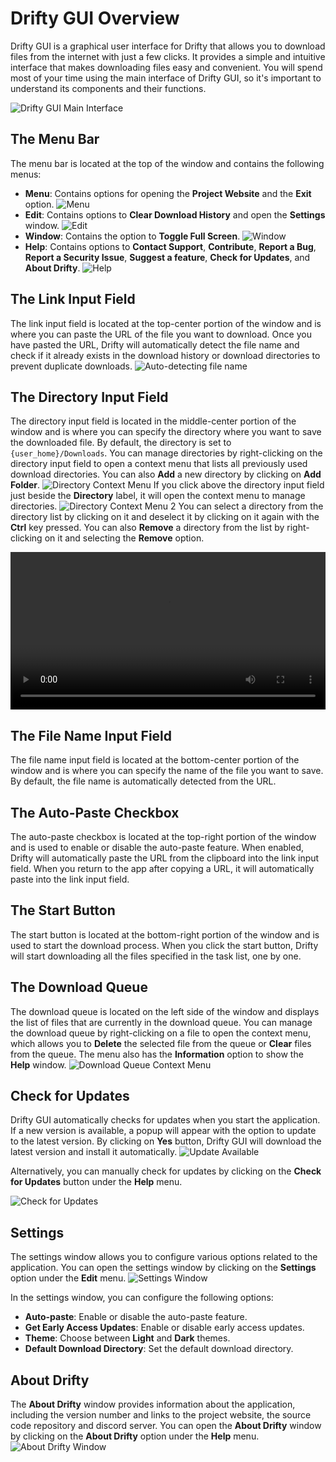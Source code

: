 # Drifty GUI Overview

Drifty GUI is a graphical user interface for Drifty that allows you to download files from the internet with just a few clicks. It provides a simple and intuitive interface that makes downloading files easy and convenient.
You will spend most of your time using the main interface of Drifty GUI, so it's important to understand its components and their functions.

![Drifty GUI Main Interface](https://github.com/user-attachments/assets/4b0626cc-84d5-41d0-94b3-f3ceaa4670df)

## The Menu Bar

The menu bar is located at the top of the window and contains the following menus:

- **Menu**: Contains options for opening the **Project Website** and the **Exit** option.
  ![Menu](https://github.com/user-attachments/assets/b3cc2196-11d2-4bca-b621-599e4184258e)
- **Edit**: Contains options to **Clear Download History** and open the **Settings** window.
  ![Edit](https://github.com/user-attachments/assets/1c990f41-7c96-4b0b-bf7b-b577e171b487)
- **Window**: Contains the option to **Toggle Full Screen**.
  ![Window](https://github.com/user-attachments/assets/cda8166e-31db-4e74-8e18-661d4ae30803)
- **Help**: Contains options to **Contact Support**, **Contribute**, **Report a Bug**, **Report a Security Issue**, **Suggest a feature**, **Check for Updates**, and **About Drifty**.
  ![Help](https://github.com/user-attachments/assets/de66eb43-c517-4f89-88c7-ecdc6231d8e0)

## The Link Input Field

The link input field is located at the top-center portion of the window and is where you can paste the URL of the file you want to download. Once you have pasted the URL, Drifty will automatically detect the file name and check if it already exists in the download history or download directories to prevent duplicate downloads.
![Auto-detecting file name](https://github.com/user-attachments/assets/bff2ddc0-2de9-4631-be21-02aee87da3ee)

## The Directory Input Field

The directory input field is located in the middle-center portion of the window and is where you can specify the directory where you want to save the downloaded file. By default, the directory is set to `{user_home}/Downloads`. You can manage directories by right-clicking on the directory input field to open a context menu that lists all previously used download directories. You can also **Add** a new directory by clicking on **Add Folder**.
![Directory Context Menu](https://github.com/user-attachments/assets/011f2745-c652-4e56-b26c-af520e625765)
If you click above the directory input field just beside the **Directory** label, it will open the context menu to manage directories.
![Directory Context Menu 2](https://github.com/user-attachments/assets/9a6e19ee-3733-4569-9219-898c6dc74625)
You can select a directory from the directory list by clicking on it and deselect it by clicking on it again with the **Ctrl** key pressed. You can also **Remove** a directory from the list by right-clicking on it and selecting the **Remove** option.

  <video controls width="100%">
    <source src="https://github.com/user-attachments/assets/11ff7b69-a926-492b-83aa-f032c6cde376" type="video/mp4">
    Your browser does not support the video tag. Click here to <a href="https://github.com/user-attachments/assets/11ff7b69-a926-492b-83aa-f032c6cde376">view</a>
  </video>

## The File Name Input Field

The file name input field is located at the bottom-center portion of the window and is where you can specify the name of the file you want to save. By default, the file name is automatically detected from the URL.

## The Auto-Paste Checkbox

The auto-paste checkbox is located at the top-right portion of the window and is used to enable or disable the auto-paste feature. When enabled, Drifty will automatically paste the URL from the clipboard into the link input field. When you return to the app after copying a URL, it will automatically paste into the link input field.

## The Start Button

The start button is located at the bottom-right portion of the window and is used to start the download process. When you click the start button, Drifty will start downloading all the files specified in the task list, one by one.

## The Download Queue

The download queue is located on the left side of the window and displays the list of files that are currently in the download queue. You can manage the download queue by right-clicking on a file to open the context menu, which allows you to **Delete** the selected file from the queue or **Clear** files from the queue. The menu also has the **Information** option to show the **Help** window.
![Download Queue Context Menu](https://github.com/user-attachments/assets/f719d2f5-7ed9-4f4a-b29f-b3c1254a89c5)

## Check for Updates

Drifty GUI automatically checks for updates when you start the application.
If a new version is available, a popup will appear with the option to update to the latest version. By clicking on **Yes** button, Drifty GUI will download the latest version and install it automatically.
![Update Available](https://github.com/user-attachments/assets/e262b9cf-bae2-4574-9e2f-ad0c2abb6062)

Alternatively, you can manually check for updates by clicking on the **Check for Updates** button under the **Help** menu.

![Check for Updates](https://github.com/user-attachments/assets/4e19c874-60eb-49d4-a3f1-0a959b75e885)

## Settings

The settings window allows you to configure various options related to the application. You can open the settings window by clicking on the **Settings** option under the **Edit** menu.
![Settings Window](https://github.com/user-attachments/assets/e96966f7-1e9a-4598-86a8-572ef899f8d5)

In the settings window, you can configure the following options:

- **Auto-paste**: Enable or disable the auto-paste feature.
- **Get Early Access Updates**: Enable or disable early access updates.
- **Theme**: Choose between **Light** and **Dark** themes.
- **Default Download Directory**: Set the default download directory.

## About Drifty

The **About Drifty** window provides information about the application, including the version number and links to the project website, the source code repository and discord server.
You can open the **About Drifty** window by clicking on the **About Drifty** option under the **Help** menu.
![About Drifty Window](https://github.com/user-attachments/assets/b24171df-3763-4ae0-ba72-a902d4912465)
